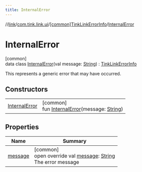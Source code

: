 ```yaml
---
title: InternalError
---
```

//[link](../../../../index.html)/[com.tink.link.ui](../../index.html)/[[common]TinkLinkErrorInfo](../index.html)/[InternalError](index.html)



# InternalError



[common]\
data class [InternalError](index.html)(val message: [String](https://kotlinlang.org/api/latest/jvm/stdlib/kotlin/-string/index.html)) : [TinkLinkErrorInfo](../index.html)

This represents a generic error that may have occurred.



## Constructors


| | |
|---|---|
| [InternalError](-internal-error.html) | [common]<br>fun [InternalError](-internal-error.html)(message: [String](https://kotlinlang.org/api/latest/jvm/stdlib/kotlin/-string/index.html)) |


## Properties


| Name | Summary |
|---|---|
| [message](message.html) | [common]<br>open override val [message](message.html): [String](https://kotlinlang.org/api/latest/jvm/stdlib/kotlin/-string/index.html)<br>The error message |

